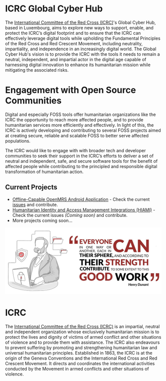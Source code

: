 # ICRC Global Cyber Hub
The [International Committee of the Red Cross (ICRC)](https://www.icrc.org/en/about-international-committee-red-cross-icrc)'s Global Cyber Hub, based in Luxembourg, aims to explore new ways to support, enable, and protect the ICRC’s digital footprint and to ensure that the ICRC can effectively leverage digital tools while upholding the Fundamental Principles of the Red Cross and Red Crescent Movement, including neutrality, impartiality, and independence in an increasingly digital world. The Global Cyber Hub's vision is to provide the ICRC with the tools it needs to remain a neutral, independent, and impartial actor in the digital age capable of harnessing digital innovation to enhance its humanitarian mission while mitigating the associated risks. 

# Engagement with Open Source Communities
Digital and especially FOSS tools offer humanitarian organizations like the ICRC the opportunity to reach more affected people, and to provide humanitarian services more efficiently and effectively. In light of this, the ICRC is actively developing and contributing to several FOSS projects aimed at creating secure, reliable and scalable FOSS to better serve affected populations.

The ICRC would like to engage with with broader tech and developer communities to seek their support in the ICRC’s efforts to deliver a set of neutral and independent, safe, and secure software tools for the benefit of affected people while contributing to the principled and responsible digital transformation of humanitarian action.
## Current Projects
* [Offline-Capable OpenMRS Android Application](https://github.com/icrc-global-cyber-hub/seeking-kotlin-dev-openmrs-fhir) - Check the current [issues](https://github.com/icrc/openmrs-android-fhir/issues) and contribute.
* [Humanitarian Identity and Access Management Integrations (HIAMI)](https://github.com/icrc-global-cyber-hub/humanitarian-identity-access-management-integrations) - Check the current issues *(Coming soon)* and contribute.
* More projects coming soon...

![CyberHenriDunant](https://github.com/digitharium/.github/blob/main/profile/CyberHenriDunant.png?raw=true "CyberHenriDunant")


# ICRC
The [International Committee of the Red Cross (ICRC)](https://www.icrc.org/) is an impartial, neutral and independent organization whose exclusively humanitarian mission is to protect the lives and dignity of victims of armed conflict and other situations of violence and to provide them with assistance.
The ICRC also endeavours to prevent suffering by promoting and strengthening humanitarian law and universal humanitarian principles.
Established in 1863, the ICRC is at the origin of the Geneva Conventions and the International Red Cross and Red Crescent Movement. It directs and coordinates the international activities conducted by the Movement in armed conflicts and other situations of violence.

